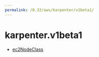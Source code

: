 ```yaml
---
permalink: /0.32/aws/karpenter/v1beta1/
---
```


# karpenter.v1beta1



* [ec2NodeClass](ec2NodeClass.md)